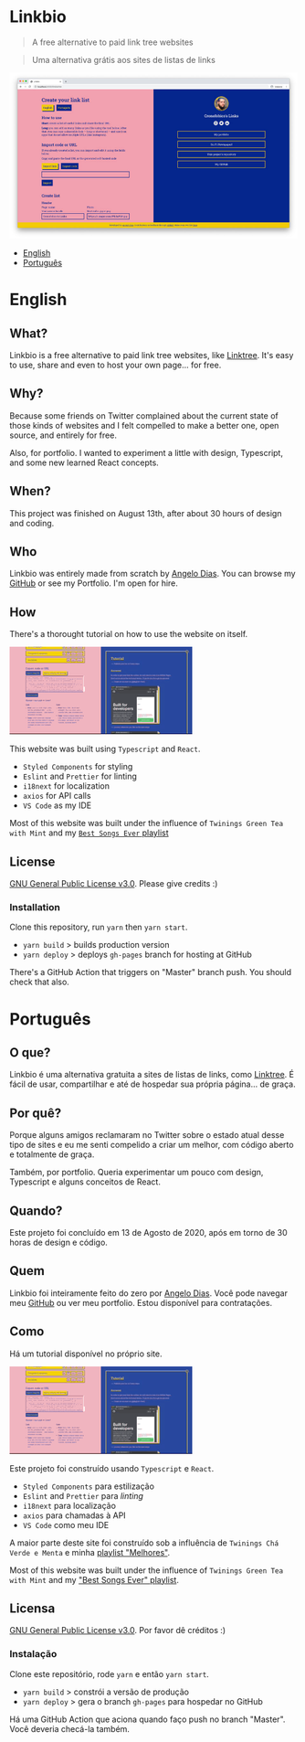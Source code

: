 # Linkbio

> A free alternative to paid link tree websites

> Uma alternativa grátis aos sites de listas de links

![Website printscreen](./public/readme.jpg)

- [English](#English)
- [Português](#Português)

# English

## What?

Linkbio is a free alternative to paid link tree websites, like [Linktree](https://linktree.com.br/). It's easy to use, share and even to host your own page... for free.

## Why?

Because some friends on Twitter complained about the current state of those kinds of websites and I felt compelled to make a better one, open source, and entirely for free.

Also, for portfolio. I wanted to experiment a little with design, Typescript, and some new learned React concepts.

## When?

This project was finished on August 13th, after about 30 hours of design and coding.

## Who

Linkbio was entirely made from scratch by [Angelo Dias](http://angelodias.com.br). You can browse my [GitHub](https://github.com/angelod1as) or see my Portfolio. I'm open for hire.

## How

There's a thorought tutorial on how to use the website on itself.

![A gif showcasing the tutorial](./public/tutorial.gif)

This website was built using `Typescript` and `React`.

- `Styled Components` for styling
- `Eslint` and `Prettier` for linting
- `i18next` for localization
- `axios` for API calls
- `VS Code` as my IDE

Most of this website was built under the influence of `Twinings Green Tea with Mint` and my [`Best Songs Ever` playlist](https://open.spotify.com/playlist/7zWHV69ACbsn0MMNkJObcS?si=43mgqaE_TyCWCwKtgUp9Kw)

## License

[GNU General Public License v3.0](https://choosealicense.com/licenses/gpl-3.0/#). Please give credits :)

### Installation

Clone this repository, run `yarn` then `yarn start`.

- `yarn build` > builds production version
- `yarn deploy` > deploys `gh-pages` branch for hosting at GitHub

There's a GitHub Action that triggers on "Master" branch push. You should check that also.

# Português

## O que?

Linkbio é uma alternativa gratuita a sites de listas de links, como [Linktree](https://linktree.com.br/). É fácil de usar, compartilhar e até de hospedar sua própria página... de graça.

## Por quê?

Porque alguns amigos reclamaram no Twitter sobre o estado atual desse tipo de sites e eu me senti compelido a criar um melhor, com código aberto e totalmente de graça.

Também, por portfolio. Queria experimentar um pouco com design, Typescript e alguns conceitos de React.

## Quando?

Este projeto foi concluído em 13 de Agosto de 2020, após em torno de 30 horas de design e código.

## Quem

Linkbio foi inteiramente feito do zero por [Angelo Dias](http://angelodias.com.br). Você pode navegar meu [GitHub](https://github.com/angelod1as) ou ver meu portfolio. Estou disponível para contratações.

## Como

Há um tutorial disponível no próprio site.

![Um gif mostrando o tutorial](./public/tutorial.gif)

Este projeto foi construído usando `Typescript` e `React`.

- `Styled Components` para estilização
- `Eslint` and `Prettier` para _linting_
- `i18next` para localização
- `axios` para chamadas à API
- `VS Code` como meu IDE

A maior parte deste site foi construído sob a influência de `Twinings Chá Verde e Menta` e minha [playlist "Melhores"](https://open.spotify.com/playlist/7zWHV69ACbsn0MMNkJObcS?si=43mgqaE_TyCWCwKtgUp9Kw).

Most of this website was built under the influence of `Twinings Green Tea with Mint` and my ["Best Songs Ever" playlist](https://open.spotify.com/playlist/7zWHV69ACbsn0MMNkJObcS?si=43mgqaE_TyCWCwKtgUp9Kw).

## Licensa

[GNU General Public License v3.0](https://choosealicense.com/licenses/gpl-3.0/#). Por favor dê créditos :)

### Instalação

Clone este repositório, rode `yarn` e então `yarn start`.

- `yarn build` > constrói a versão de produção
- `yarn deploy` > gera o branch `gh-pages` para hospedar no GitHub

Há uma GitHub Action que aciona quando faço push no branch "Master". Você deveria checá-la também.
